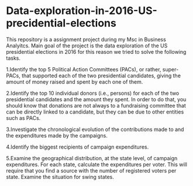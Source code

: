 # Data-exploration-in-2016-US-precidential-elections
This repository is a assignment project during my Msc in Business Analyitcs.
Main goal of the project is the data exploration of the US presidential elections in 2016 for this reason we tried to solve the following tasks.

1.Identify the top 5 Political Action Committees (PACs), or rather, super-PACs, that supported each of the two presidential candidates, giving the amount of money raised and spent by each one of them.

2.Identify the top 10 individual donors (i.e., persons) for each of the two presidential candidates and the amount they spent. In order to do that, you should know that donations are not always to a fundraising committee that can be directly linked to a candidate, but they can be due to other entities such as PACs.

3.Investigate the chronological evolution of the contributions made to and the expenditures made by the campaigns.

4.Identify the biggest recipients of campaign expenditures.

5.Examine the geographical distribution, at the state level, of campaign expenditures. For each state, calculate the expenditures per voter. This will require that you find a source with the number of registered voters per state. Examine the situation for swing states.
